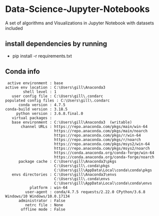 # Data-Science-Jupyter-Notebooks
A set of algorithms and Visualizations in Jupyter Notebook with datasets included

## install dependencies by running
* pip install -r requirements.txt

## Conda info
     active environment : base
    active env location : C:\Users\gill\Anaconda3
            shell level : 1
       user config file : C:\Users\gill\.condarc
    populated config files : C:\Users\gill\.condarc
          conda version : 4.7.5
    conda-build version : 3.18.5
         python version : 3.6.8.final.0
       virtual packages :
       base environment : C:\Users\gill\Anaconda3  (writable)
           channel URLs : https://repo.anaconda.com/pkgs/main/win-64
                          https://repo.anaconda.com/pkgs/main/noarch
                          https://repo.anaconda.com/pkgs/r/win-64
                          https://repo.anaconda.com/pkgs/r/noarch
                          https://repo.anaconda.com/pkgs/msys2/win-64
                          https://repo.anaconda.com/pkgs/msys2/noarch
                          https://conda.anaconda.org/conda-forge/win-64
                          https://conda.anaconda.org/conda-forge/noarch
          package cache : C:\Users\gill\Anaconda3\pkgs
                          C:\Users\gill\.conda\pkgs
                          C:\Users\gill\AppData\Local\conda\conda\pkgs
       envs directories : C:\Users\gill\Anaconda3\envs
                          C:\Users\gill\.conda\envs
                          C:\Users\gill\AppData\Local\conda\conda\envs
               platform : win-64
             user-agent : conda/4.7.5 requests/2.22.0 CPython/3.6.8 Windows/10 Windows/10.0.17134
          administrator : False
             netrc file : None
           offline mode : False
